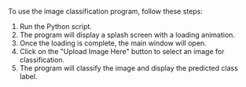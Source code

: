 To use the image classification program, follow these steps:

1.	Run the Python script.
2.	The program will display a splash screen with a loading animation.
3.	Once the loading is complete, the main window will open.
4.	Click on the "Upload Image Here" button to select an image for classification.
5.	The program will classify the image and display the predicted class label.
